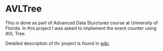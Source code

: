 # AVLTree
This is done as part of Advanced Data Sturctures course at University of Florida. In this project I was asked to implement the event counter using AVL Tree. 

Detailed description of thr project is found in [wiki](https://github.com/sankee168/AVLTree/wiki).
